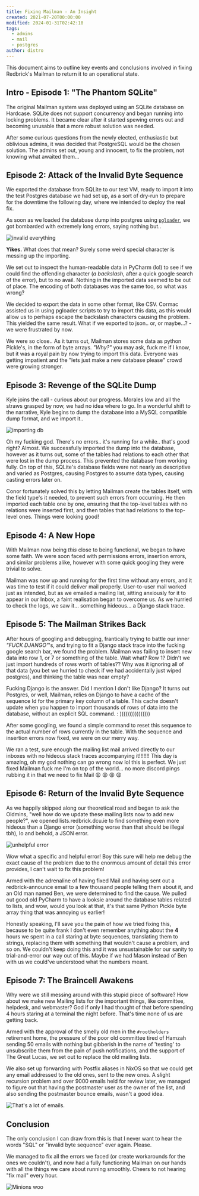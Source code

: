 ```yaml
---
title: Fixing Mailman - An Insight
created: 2021-07-20T00:00:00
modified: 2024-01-31T02:42:10
tags:
  - admins
  - mail
  - postgres
author: distro
---
```


This document aims to outline key events and conclusions involved in fixing Redbrick's Mailman to return it to an operational state.

## Intro - Episode 1: "The Phantom SQLite"

The original Mailman system was deployed using an SQLite database on Hardcase. SQLite does not support concurrency and began running into locking problems. It became clear after it started spewing errors out and becoming unusable that a more robust solution was needed.

After some curious questions from the newly elected, enthusiastic but oblivious admins, it was decided that PostgreSQL would be the chosen solution. The admins set out, young and innocent, to fix the problem, not knowing what awaited them…

## Episode 2: Attack of the Invalid Byte Sequence

We exported the database from SQLite to our test VM, ready to import it into the test Postgres database we had set up, as a sort of dry-run to prepare for the downtime the following day, where we intended to deploy the real fix.

As soon as we loaded the database dump into postgres using [`pgloader`](https://github.com/dimitri/pgloader), we got bombarded with extremely long errors, saying nothing but..

![invalid everything](https://i.imgur.com/NCDRTq2.png)

**Yikes.** What does that mean? Surely some weird special character is messing up the importing.

We set out to inspect the human-readable data in PyCharm (lol) to see if we could find the offending character (*a backslash*, after a quick google search of the error), but to no avail. Nothing in the imported data seemed to be out of place. The encoding of both databases was the same too, so what was wrong?

We decided to export the data in some other format, like CSV. Cormac assisted us in using pgloader scripts to try to import this data, as this would allow us to perhaps escape the backslash characters causing the problem. This yielded the same result. What if we exported to json.. or, or maybe…? - we were frustrated by now.

We were so close.. As it turns out, Mailman stores some data as python Pickle's, in the form of byte arrays. *"Why?"* you may ask, fuck me if I know, but it was a royal pain by now trying to import this data. Everyone was getting impatient and the "lets just make a new database please" crowd were growing stronger. 

## Episode 3: Revenge of the SQLite Dump

Kyle joins the call - curious about our progress. Morales low and all the straws grasped by now, we had no idea where to go. In a wonderful shift to the narrative, Kyle begins to dump the database into a MySQL compatible dump format, and we import it..

![importing db](https://i.imgur.com/LmeTLpt.gif)

Oh my fucking god. There's no errors.. it's running for a while.. that's good right? Almost. We successfully imported the dump into the database, however as it turns out, some of the tables had relations to each other that were lost in the dump process. This prevented the database from working fully. On top of this, SQLite's database fields were not nearly as descriptive and varied as Postgres, causing Postgres to assume data types, causing casting errors later on.

Conor fortunately solved this by letting Mailman create the tables itself, with the field type's it needed, to prevent such errors from occurring. He then imported each table one by one, ensuring that the top-level tables with no relations were inserted first, and then tables that had relations to the top-level ones. Things were looking good!

## Episode 4: A New Hope

With Mailman now being *this* close to being functional, we began to have some faith. We were soon faced with permissions errors, insertion errors, and similar problems alike, however with some quick googling they were trivial to solve.

Mailman was now up and running for the first time without any errors, and it was time to test if it could deliver mail properly. User-to-user mail worked just as intended, but as we emailed a mailing list, sitting anxiously for it to appear in our Inbox, a faint realisation began to overcome us. As we hurried to check the logs, we saw it… something hideous… a Django stack trace.

## Episode 5: The Mailman Strikes Back

After hours of googling and debugging, frantically trying to battle our inner *"FUCK DJANGO"*'s, and trying to fit a Django stack trace into the fucking google search bar, we found the problem. Mailman was failing to insert new data into row 1, or 7 or something of the table. Wait what? Row 1? Didn't we just import hundreds of rows worth of tables?? Why was it ignoring all of that data (you bet we hurried to check if we had accidentally just wiped postgres), and thinking the table was near empty?

Fucking Django is the answer. Did I mention I don't like Django? It turns out Postgres, or well, Mailman, relies on Django to have a cache of the sequence Id for the primary key column of a table. This cache doesn't update when you happen to import thousands of rows of data into the database, without an explicit SQL command. : ))))))))))))))))

After some googling, we found a simple command to reset this sequence to the actual number of rows currently in the table. With the sequence and insertion errors now fixed, we were on our merry way.

We ran a test, sure enough the mailing list mail arrived directly to our inboxes with no hideous stack traces accompanying it!!!!!!! This day is amazing, oh my god nothing can go wrong now lol this is perfect. We just fixed Mailman fuck me I'm on top of the world… no more discord pings rubbing it in that we need to fix Mail :weary: :weary: :weary: :weary:

## Episode 6: Return of the Invalid Byte Sequence

As we happily skipped along our theoretical road and began to ask the Oldmins, "well how do we update these mailing lists now to add new people?", we opened lists.redbrick.dcu.ie to find something even more hideous than a Django error (something worse than that should be illegal tbh), lo and behold, a JSON error.

![unhelpful error](https://i.imgur.com/OtUIxJK.png)

Wow what a specific and helpful error! Boy this sure will help me debug the exact cause  of the problem due to the enormous amount of detail this error provides, I can't wait to fix this problem!

Armed with the adrenaline of having fixed Mail and having sent out a redbrick-announce email to a few thousand people telling them about it, and an Old man named Ben, we were determined to find the cause. We pulled out good old PyCharm to have a looksie around the database tables related to lists, and wow, would you look at that, it's that same Python Pickle byte array thing that was annoying us earlier!

Honestly speaking, I'll save you the pain of how we tried fixing this, because to be quite frank I don't even remember anything about the **4** hours we spent in a call staring at byte sequences, translating them to strings, replacing them with something that wouldn't cause a problem, and so on. We couldn't keep doing this and it was unsustainable for our sanity to trial-and-error our way out of this. Maybe if we had Mason instead of Ben with us we could've understood what the numbers meant.

## Episode 7: The Braincell Awakens

Why were we still messing around with this stupid piece of software? How about we make new Mailing lists for the important things, like committee, helpdesk, and webmaster? God if only I had thought of that before spending 4 hours staring at a terminal the night before. That's time none of us are getting back.

Armed with the approval of the smelly old men in the `#rootholders` retirement home, the pressure of the poor old committee tired of Hamzah sending 50 emails with nothing but gibberish in the name of 'testing' to unsubscribe them from the pain of push notifications, and the support of The Great Lucas, we set out to replace the old mailing lists.

We also set up forwarding with Postfix aliases in NixOS so that we could get any email addressed to the old ones, sent to the new ones. A slight recursion problem and over 9000 emails held for review later, we managed to figure out that having the postmaster user as the owner of the list, and also sending the postmaster bounce emails, wasn't a good idea.

![That's a lot of emails.](https://i.imgur.com/W3IbIVF.png)

## Conclusion

The only conclusion I can draw from this is that I never want to hear the words "SQL" or "invalid byte sequence" ever again. Please.

We managed to fix all the errors we faced (or create workarounds for the ones we couldn't), and now had a fully functioning Mailman on our hands with all the things we care about running smoothly. Cheers to not hearing "fix mail" every hour.

![Minions woo](https://i.imgur.com/dtPFEAE.gif)
